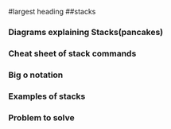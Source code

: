 #largest heading
##stacks
### Diagrams explaining Stacks(pancakes)
### Cheat sheet of stack commands
### Big o notation
###	Examples of stacks
###	Problem to solve
